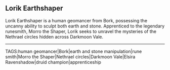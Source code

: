 ## Lorik Earthshaper

Lorik Earthshaper is a human geomancer from Bork, possessing the uncanny ability to sculpt both earth and stone. Apprenticed to the legendary runesmith, Morro the Shaper, Lorik seeks to unravel the mysteries of the Nethrael circles hidden across Darkmoon Vale. 

---

TAGS:human geomancer|Bork|earth and stone manipulation|rune smith|Morro the Shaper|Nethrael circles|Darkmoon Vale|Elsira Ravenshadow|druid champion|apprenticeship
